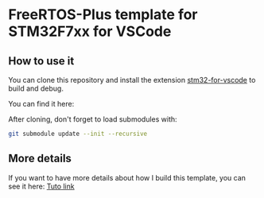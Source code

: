 # FreeRTOS-Plus template for STM32F7xx for VSCode

## How to use it

You can clone this repository and install the extension [stm32-for-vscode](https://marketplace.visualstudio.com/items?itemName=bmd.stm32-for-vscode) to build and debug.

You can find it here: 

After cloning, don't forget to load submodules with:

```bash
git submodule update --init --recursive
```

## More details

If you want to have more details about how I build this template, you can see it here: [Tuto link](./stm32f7_template_init.md)
